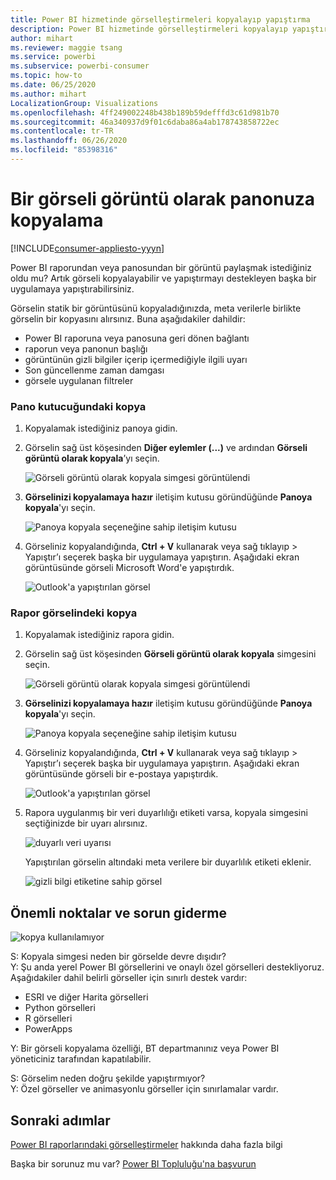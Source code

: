 ```yaml
---
title: Power BI hizmetinde görselleştirmeleri kopyalayıp yapıştırma
description: Power BI hizmetinde görselleştirmeleri kopyalayıp yapıştırma
author: mihart
ms.reviewer: maggie tsang
ms.service: powerbi
ms.subservice: powerbi-consumer
ms.topic: how-to
ms.date: 06/25/2020
ms.author: mihart
LocalizationGroup: Visualizations
ms.openlocfilehash: 4ff249002248b438b189b59defffd3c61d981b70
ms.sourcegitcommit: 46a340937d9f01c6daba86a4ab178743858722ec
ms.contentlocale: tr-TR
ms.lasthandoff: 06/26/2020
ms.locfileid: "85398316"
---
```

# <a name="copy-a-visual-as-an-image-to-your-clipboard"></a>Bir görseli görüntü olarak panonuza kopyalama

[!INCLUDE[consumer-appliesto-yyyn](../includes/consumer-appliesto-yyyn.md)]

Power BI raporundan veya panosundan bir görüntü paylaşmak istediğiniz oldu mu? Artık görseli kopyalayabilir ve yapıştırmayı destekleyen başka bir uygulamaya yapıştırabilirsiniz. 

Görselin statik bir görüntüsünü kopyaladığınızda, meta verilerle birlikte görselin bir kopyasını alırsınız. Buna aşağıdakiler dahildir:
* Power BI raporuna veya panosuna geri dönen bağlantı
* raporun veya panonun başlığı
* görüntünün gizli bilgiler içerip içermediğiyle ilgili uyarı
* Son güncellenme zaman damgası
* görsele uygulanan filtreler

### <a name="copy-from-a-dashboard-tile"></a>Pano kutucuğundaki kopya

1. Kopyalamak istediğiniz panoya gidin.

2. Görselin sağ üst köşesinden **Diğer eylemler (...)** ve ardından **Görseli görüntü olarak kopyala**’yı seçin. 

    ![Görseli görüntü olarak kopyala simgesi görüntülendi](media/end-user-copy-paste/power-bi-copy-dashboard.png)

3. **Görselinizi kopyalamaya hazır** iletişim kutusu göründüğünde **Panoya kopyala**'yı seçin.

    ![Panoya kopyala seçeneğine sahip iletişim kutusu](media//end-user-copy-paste/power-bi-copied.png)

4. Görseliniz kopyalandığında, **Ctrl + V** kullanarak veya sağ tıklayıp > Yapıştır’ı seçerek başka bir uygulamaya yapıştırın. Aşağıdaki ekran görüntüsünde görseli Microsoft Word'e yapıştırdık. 

    ![Outlook'a yapıştırılan görsel](media//end-user-copy-paste/power-bi-paste-word.png)

### <a name="copy-from-a-report-visual"></a>Rapor görselindeki kopya 

1. Kopyalamak istediğiniz rapora gidin.

2. Görselin sağ üst köşesinden **Görseli görüntü olarak kopyala** simgesini seçin. 

    ![Görseli görüntü olarak kopyala simgesi görüntülendi](media/end-user-copy-paste/power-bi-copy-icon.png)

3. **Görselinizi kopyalamaya hazır** iletişim kutusu göründüğünde **Panoya kopyala**'yı seçin.

    ![Panoya kopyala seçeneğine sahip iletişim kutusu](media//end-user-copy-paste/power-bi-copied.png)


4. Görseliniz kopyalandığında, **Ctrl + V** kullanarak veya sağ tıklayıp > Yapıştır’ı seçerek başka bir uygulamaya yapıştırın. Aşağıdaki ekran görüntüsünde görseli bir e-postaya yapıştırdık.

    ![Outlook'a yapıştırılan görsel](media//end-user-copy-paste/power-bi-copy-email.png)

5. Rapora uygulanmış bir veri duyarlılığı etiketi varsa, kopyala simgesini seçtiğinizde bir uyarı alırsınız.  

    ![duyarlı veri uyarısı](media//end-user-copy-paste/power-bi-sensitive.png)

    Yapıştırılan görselin altındaki meta verilere bir duyarlılık etiketi eklenir. 

    ![gizli bilgi etiketine sahip görsel](media//end-user-copy-paste/power-bi-confidential.png)



## <a name="considerations-and-troubleshooting"></a>Önemli noktalar ve sorun giderme

   ![kopya kullanılamıyor](media//end-user-copy-paste/power-bi-copy-grey.png)


S: Kopyala simgesi neden bir görselde devre dışıdır?    
Y: Şu anda yerel Power BI görsellerini ve onaylı özel görselleri destekliyoruz. Aşağıdakiler dahil belirli görseller için sınırlı destek vardır: 
- ESRI ve diğer Harita görselleri 
- Python görselleri 
- R görselleri 
- PowerApps    

Y: Bir görseli kopyalama özelliği, BT departmanınız veya Power BI yöneticiniz tarafından kapatılabilir.


S: Görselim neden doğru şekilde yapıştırmıyor?    
Y: Özel görseller ve animasyonlu görseller için sınırlamalar vardır. 



## <a name="next-steps"></a>Sonraki adımlar
[Power BI raporlarındaki görselleştirmeler](end-user-visual-type.md) hakkında daha fazla bilgi

Başka bir sorunuz mu var? [Power BI Topluluğu'na başvurun](https://community.powerbi.com/)

